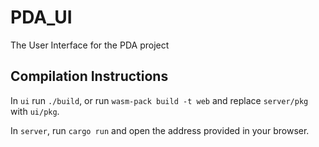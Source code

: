 # PDA_UI
The User Interface for the PDA project

## Compilation Instructions
In `ui` run `./build`, or run `wasm-pack build -t web` and replace `server/pkg` with `ui/pkg`.

In `server`, run `cargo run` and open the address provided in your browser.
